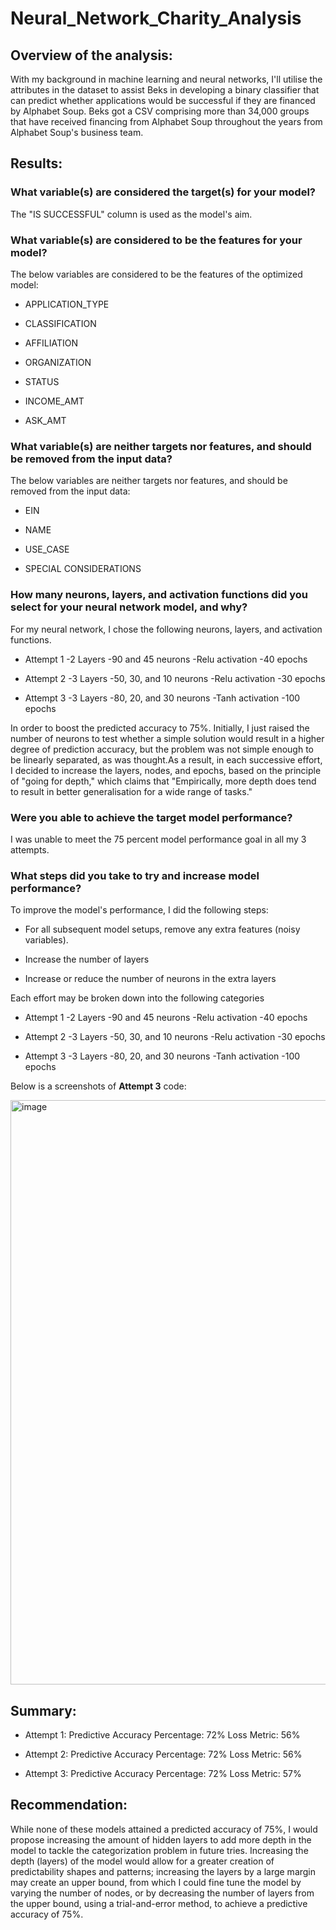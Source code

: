 # Neural_Network_Charity_Analysis

## Overview of the analysis: 

With my background in machine learning and neural networks, I'll utilise the attributes in the dataset to assist Beks in developing a binary classifier that can predict whether applications would be successful if they are financed by Alphabet Soup. Beks got a CSV comprising more than 34,000 groups that have received financing from Alphabet Soup throughout the years from Alphabet Soup's business team. 

## Results: 

### What variable(s) are considered the target(s) for your model?

The "IS SUCCESSFUL" column is used as the model's aim. 

### What variable(s) are considered to be the features for your model?

The below variables are considered to be the features of the optimized model:

- APPLICATION_TYPE

- CLASSIFICATION

- AFFILIATION

- ORGANIZATION

- STATUS

- INCOME_AMT 

- ASK_AMT

### What variable(s) are neither targets nor features, and should be removed from the input data?

The below variables are neither targets nor features, and should be removed from the input data:

- EIN 

- NAME 

- USE_CASE

- SPECIAL CONSIDERATIONS

### How many neurons, layers, and activation functions did you select for your neural network model, and why?

For my neural network, I chose the following neurons, layers, and activation functions. 

- Attempt 1 -2 Layers -90 and 45 neurons -Relu activation -40 epochs

- Attempt 2 -3 Layers -50, 30, and 10 neurons -Relu activation -30 epochs

- Attempt 3 -3 Layers -80, 20, and 30 neurons -Tanh activation -100 epochs

In order to boost the predicted accuracy to 75%.  Initially, I just raised the number of neurons to test whether a simple solution would result in a higher degree of prediction accuracy, but the problem was not simple enough to be linearly separated, as was thought.As a result, in each successive effort, I decided to increase the layers, nodes, and epochs, based on the principle of "going for depth," which claims that "Empirically, more depth does tend to result in better generalisation for a wide range of tasks." 

### Were you able to achieve the target model performance?

I was unable to meet the 75 percent model performance goal in all my 3 attempts. 


### What steps did you take to try and increase model performance?

To improve the model's performance, I did the following steps:

- For all subsequent model setups, remove any extra features (noisy variables).

- Increase the number of layers

- Increase or reduce the number of neurons in the extra layers

Each effort may be broken down into the following categories 

- Attempt 1 -2 Layers -90 and 45 neurons -Relu activation -40 epochs

- Attempt 2 -3 Layers -50, 30, and 10 neurons -Relu activation -30 epochs

- Attempt 3 -3 Layers -80, 20, and 30 neurons -Tanh activation -100 epochs


Below is a screenshots of **Attempt 3** code:

<img width="935" alt="image" src="">



## Summary:

- Attempt 1: Predictive Accuracy Percentage: 72% Loss Metric: 56%

- Attempt 2: Predictive Accuracy Percentage: 72% Loss Metric: 56%

- Attempt 3: Predictive Accuracy Percentage: 72% Loss Metric: 57%

## Recommendation: 

While none of these models attained a predicted accuracy of 75%, I would propose increasing the amount of hidden layers to add more depth in the model to tackle the categorization problem in future tries. Increasing the depth (layers) of the model would allow for a greater creation of predictability shapes and patterns; increasing the layers by a large margin may create an upper bound, from which I could fine tune the model by varying the number of nodes, or by decreasing the number of layers from the upper bound, using a trial-and-error method, to achieve a predictive accuracy of 75%.
